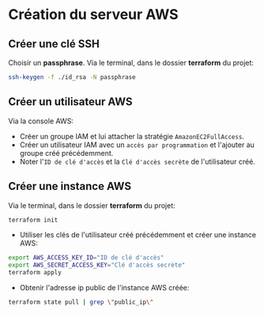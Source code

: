 # Création du serveur AWS

## Créer une clé SSH
Choisir un __passphrase__. Via le terminal, dans le dossier __terraform__  du projet:
```sh
ssh-keygen -f ./id_rsa -N passphrase
```

## Créer un utilisateur AWS
Via la console AWS:
- Créer un groupe IAM et lui attacher la stratégie `AmazonEC2FullAccess`.
- Créer un utilisateur IAM avec un `accès par programmation` et l'ajouter au groupe créé précédemment.
- Noter l'`ID de clé d'accès` et la `Clé d'accès secrète` de l'utilisateur créé.


## Créer une instance AWS

Via le terminal, dans le dossier __terraform__ du projet:
```sh
terraform init
```
- Utiliser les clés de l'utilisateur créé précédemment et créer une instance AWS:
```sh
export AWS_ACCESS_KEY_ID="ID de clé d'accès"
export AWS_SECRET_ACCESS_KEY="Clé d'accès secrète"
terraform apply
```

- Obtenir l'adresse ip public de l'instance AWS créée:
```sh
terraform state pull | grep \"public_ip\"
```